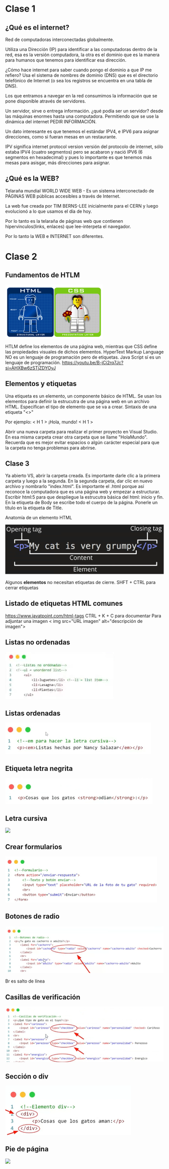 # Clase 1

## ¿Qué es el internet?

Red de computadoras interconectadas globalmente.

Utiliza una Dirección (IP) para identificar a las computadoras dentro de la red, esa es la versión computadora, la otra es el dominio que es la manera para humanos que tenemos para identificar esa dirección.

¿Cómo hace internet para saber cuando pongo el dominio a que IP me refiero? Usa el sistema de nombres de dominio (DNS) que es el directorio telefónico de Internet (o sea los registros se encuentra en una tabla de DNS).

Los que entramos a navegar en la red consumimos la información que se pone disponible através de servidores.

Un servidor, sirve o entrega información. ¿qué podía ser un servidor? desde las máquinas enormes hasta una computadora. Permitiendo que se use la dinámica del internet PEDIR INFORMACIÓN.

Un dato interesante es que tenemos el estándar IPV4, e IPV6 para asignar direcciones, como si fueran mesas en un restaurante.

IPV significa internet protocol version versión del protocolo de internet, sólo estaba IPV4 (cuatro segmentos) pero se acabaron y nació IPV6 (6 segmentos en hexadecimal) y pues lo importante es que tenemos más mesas para asisgar, más direcciones para asignar.

## ¿Qué es la WEB?

Telaraña mundial
WORLD WIDE WEB - Es un sistema interconectado de PÁGINAS WEB públicas accesibles a través de Internet.

La web fue creada por TIM BERNS-LEE inicialmente para el CERN y luego evolucionó a lo que usamos el día de hoy.

Por lo tanto es la telaraña de páginas web que contienen hipervinculos(links, enlaces) que lee-interpeta el navegador.

Por lo tanto la WEB e INTERNET son diferentes.

# Clase 2

## Fundamentos de HTLM

![](https://github.com/JacquieHM/Technolochicas/blob/main/html_css_lego.jpeg)

HTLM define los elementos de una página web, mientras que CSS define las propiedades visuales de dichos elementos.
HyperText Markup Language NO es un lenguaje de programación pero de etiquetas.
Java Script sí es un lenguaje de programación.
https://youtu.be/B-jCi2rq7Jc?si=AHXBw6zSTjZDYOyJ

## Elementos y etiquetas

Una etiqueta es un elemento, un componente básico de HTML. Se usan los elementos para definir la estrucutra de una página web en un archivo HTML. Especifican el tipo de elemento que se va a crear.
Sintaxis de una etiqueta "<>"

Por ejemplo:  < H 1 > ¡Hola, mundo! < H 1 >

Abrir una nueva carpeta para realizar el primer proyecto en Visual Studio. En esa misma carpeta crear otra carpeta que se llame "HolaMundo". Recuerda que es mejor evitar espacios o algún carácter especial para que la carpeta no tenga problemas para abrirse.

## Clase 3

Ya abierto VS, abrir la carpeta creada. Es importante darle clic a la primera carpeta y luego a la segunda. En la segunda carpeta, dar clic en nuevo archivo y nombrarlo "index.html". Es importante el .html porque así reconoce la computadora que es una página web y empezar a estructurar.
Escribir html:5 para que despliegue la estrucutra básica del html: inicio y fin. En la etiqueta de Body se escribe todo el cuerpo de la página. Ponerle un título en la etiqueta de Title.

Anatomía de un elemento HTML

![](https://github.com/JacquieHM/Technolochicas/blob/main/Captura%20de%20pantalla%202024-09-10%20134350.png)

Algunos **elementos** no necesitan etiquetas de cierre.
 SHFT + CTRL para cerrar etiquetas

 ## Listado de etiquetas HTML comunes
 https://www.javatpoint.com/html-tags
CTRL + K + C para documentar
Para adjuntar una imagen < img src="URL imagen" alt="descripción de imagen">

## Listas no ordenadas
![](https://github.com/JacquieHM/Technolochicas/blob/main/Captura%20de%20pantalla%202024-09-10%20182419.png)

## Listas ordenadas
![](https://github.com/JacquieHM/Technolochicas/blob/main/Cursivas.png)

## Etiqueta letra negrita
![](https://github.com/JacquieHM/Technolochicas/blob/main/Captura%20de%20pantalla%202024-09-11%20111350.png)

## Letra cursiva
![](https://github.com/JacquieHM/Technolochicas/blob/main/Cursivas.pngg)

## Crear formularios
![](https://github.com/JacquieHM/Technolochicas/blob/main/Formulariopng)

## Botones de radio
![](https://github.com/JacquieHM/Technolochicas/blob/main/Botones%20de%20radio.png)

Br es salto de línea

## Casillas de verificación
![](https://github.com/JacquieHM/Technolochicas/blob/main/Casillas%20verifi.png)

## Sección o div
![](https://github.com/JacquieHM/Technolochicas/blob/main/Secci%C3%B3n.png)

## Pie de página
![](https://github.com/JacquieHM/Technolochicas/blob/main/Pie%20de%20p%C3%A1gina.png)
